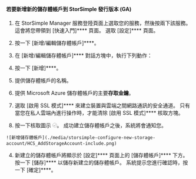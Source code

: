 
#### 若要新增新的儲存體帳戶到 StorSimple 發行版本 (GA)

1. 在 StorSimple Manager 服務登陸頁面上選取您的服務，然後按兩下該服務。 這會將您帶領到 [快速入門]**** 頁面。 選取 [設定]**** 頁面。

2. 按一下 [新增/編輯儲存體帳戶]****。

3. 在 [新增/編輯儲存體帳戶]**** 對話方塊中，執行下列動作：

  1. 按一下 [新增]****。
  2. 提供儲存體帳戶的名稱。
  3. 提供 Microsoft Azure 儲存體帳戶的主要**存取金鑰**。
  4. 選取 [啟用 SSL 模式]**** 來建立裝置與雲端之間網路通訊的安全通道。 只有當您在私人雲端內進行操作時，才能清除 [啟用 SSL 模式]**** 核取方塊。
  5. 按一下核取圖示 ![核取圖示](./media/storsimple-configure-new-storage-account/HCS_CheckIcon-include.png)。 成功建立儲存體帳戶之後，系統將會通知您。

    ![新增儲存體帳戶](./media/storsimple-configure-new-storage-account/HCS_AddStorageAccount-include.png)

4. 新建立的儲存體帳戶將顯示於 [設定]**** 頁面上的 [儲存體帳戶]**** 下方。 按一下 [儲存]**** 以儲存新建立的儲存體帳戶。 系統提示您進行確認時，按一下 [確定]****。





